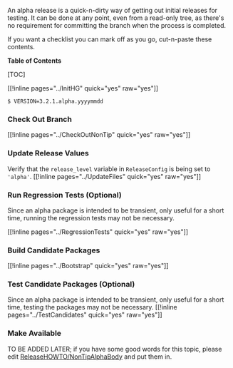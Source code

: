 An alpha release is a quick-n-dirty way of getting out initial releases for testing.  It can be done at any point, even from a read-only tree, as there's no requirement for committing the branch when the process is completed. 

If you want a checklist you can mark off as you go, cut-n-paste these contents. 

**Table of Contents**

[TOC]

[[!inline pages="../InitHG" quick="yes" raw="yes"]] 
```
$ VERSION=3.2.1.alpha.yyyymmdd
```

### Check Out Branch

[[!inline pages="../CheckOutNonTip" quick="yes" raw="yes"]] 


### Update Release Values

Verify that the `release_level` variable in `ReleaseConfig` is being set to `'alpha'`. [[!inline pages="../UpdateFiles" quick="yes" raw="yes"]] 


### Run Regression Tests (Optional)

Since an alpha package is intended to be transient, only useful for a short time, running the regression tests may not be necessary. 

[[!inline pages="../RegressionTests" quick="yes" raw="yes"]] 


### Build Candidate Packages

[[!inline pages="../Bootstrap" quick="yes" raw="yes"]] 


### Test Candidate Packages (Optional)

Since an alpha package is intended to be transient, only useful for a short time, testing the packages may not be necessary. [[!inline pages="../TestCandidates" quick="yes" raw="yes"]] 


### Make Available

TO BE ADDED LATER; if you have some good words for this topic, please edit [ReleaseHOWTO/NonTipAlphaBody](ReleaseHOWTO/NonTipAlphaBody) and put them in. 
